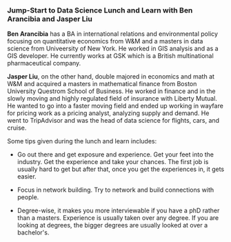 ### **Jump-Start to Data Science Lunch and Learn with Ben Arancibia and Jasper Liu**

**Ben Arancibia** has a BA in international relations and environmental policy focusing on quantitative economics from W&M and a masters in data science from Univeersity of New York. He worked in GIS analysis and as a GIS developer. He currently works at GSK which is a British multinational pharmaceutical company.

**Jasper Liu**, on the other hand, double majored in economics and math at W&M and acquired a masters in mathematical finance from Boston University Questrom School of Business. He worked in finance and in the slowly moving and highly regulated field of insurance with Liberty Mutual. He wanted to go into a faster moving field and ended up working in wayfare for pricing work as a pricing analyst, analyzing supply and demand. He went to TripAdvisor  and was the head of data science for flights, cars, and cruise.

Some tips given during the lunch and learn includes:

- Go out there and get exposure and experience. Get your feet into the industry. Get the experience and take your chances. The first job is usually hard to get but after that, once you get the experiences in, it gets easier.

- Focus in network building. Try to network and build connections with people.

- Degree-wise, it makes you more interviewable if you have a phD rather than a masters. Experience is usually taken over any degree. If you are looking at degrees, the bigger degrees are usually looked at over a bachelor's.
